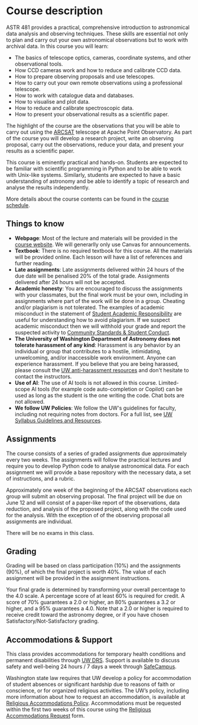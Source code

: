 # Course description

ASTR 481 provides a practical, comprehensive introduction to astronomical data analysis and observing techniques. These skills are essential not only to plan and carry out your own astronomical observations but to work with archival data. In this course you will learn:

- The basics of telescope optics, cameras, coordinate systems, and other observational tools.
- How CCD cameras work and how to reduce and calibrate CCD data.
- How to prepare observing proposals and use telescopes.
- How to carry out your own remote observations using a professional telescope.
- How to work with catalogue data and databases.
- How to visualise and plot data.
- How to reduce and calibrate spectroscopic data.
- How to present your observational results as a scientific paper.

The highlight of the course are the observations that you will be able to carry out using the [ARCSAT](https://www.apo.nmsu.edu/Telescopes/ARCSAT/) telescope at Apache Point Observatory. As part of the course you will develop a research project, write an observing proposal, carry out the observations, reduce your data, and present your results as a scientific paper.

This course is eminently practical and hands-on. Students are expected to be familiar with scientific programming in Python and to be able to work with Unix-like systems. Similarly, students are expected to have a basic understanding of astronomy and be able to identify a topic of research and analyse the results independently.

More details about the course contents can be found in the [course schedule](schedule).

## Things to know

- **Webpage**: Most of the lecture and materials will be provided in the [course website](https://uw-astro-480.github.io). We will generarlly only use Canvas for announcements.
- **Textbook**: There is no required textbook for this course. All the materials will be provided online. Each lesson will have a list of references and further reading.
- **Late assignments**: Late assignments delivered within 24 hours of the due date will be penalised 20% of the total grade. Assignments delivered after 24 hours will not be accepted.
- **Academic honesty**: You are encouraged to discuss the assignments with your classmates, but the final work must be your own, including in assignments where part of the work will be done in a group. Cheating and/or plagiarism is not tolerated. The examples of academic misconduct in the statement of [Student Academic Responsibility](http://depts.washington.edu/grading/pdf/AcademicResponsibility.pdf) are useful for understanding how to avoid plagiarism. If we suspect academic misconduct then we will withhold your grade and report the suspected activity to [Community Standards & Student Conduct](https://www.washington.edu/cssc/).
- **The University of Washington Department of Astronomy does not tolerate harassment of any kind**: Harassment is any behavior by an individual or group that contributes to a hostile, intimidating, unwelcoming, and/or inaccessible work environment. Anyone can experience harassment. If you believe that you are being harassed, please consult the [UW anti-harassment resources](https://www.washington.edu/safecampus/harassment-and-sexual-harassment/) and don't hesitate to contact the instructors.
- **Use of AI**: The use of AI tools is not allowed in this course. Limited-scope AI tools (for example code auto-completion or Copilot) can be used as long as the student is the one writing the code. Chat bots are not allowed.
- **We follow UW Policies**: We follow the UW's guidelines for faculty, including not requiring notes from doctors. For a full list, see [UW Syllabus Guidelines and Resources](https://registrar.washington.edu/staffandfaculty/syllabus-guidelines/#lang).

## Assignments

The course consists of a series of graded assignments due approximately every two weeks. The assignments will follow the practical lectures and require you to develop Python code to analyse astronomical data. For each assignment we will provide a base repository with the necessary data, a set of instructions, and a rubric.

Approximately one week of the beginning of the ARCSAT observations each group will submit an observing proposal. The final project will be due on June 12 and will consist of a paper-like report of the observations, data reduction, and analysis of the proposed project, along with the code used for the analysis. With the exception of of the observing proposal all assignments are individual.

There will be no exams in this class.

## Grading

Grading will be based on class participation (10%) and the assignments (90%), of which the final project is worth 40%. The value of each assignment will be provided in the assignment instructions.

Your final grade is determined by transforming your overall percentage to the 4.0 scale. A percentage score of at least 60% is required for credit. A score of 70% guarantees a 2.0 or higher, an 80% guarantees a 3.2 or higher, and a 95% guarantees a 4.0. Note that a 2.0 or higher is required to receive credit toward the astronomy degree, or if you have chosen Satisfactory/Not-Satisfactory grading.

## Accommodations & Support

This class provides accommodations for temporary health conditions and permanent disabilities through [UW DRS](http://depts.washington.edu/uwdrs/). Support is available to discuss safety and well-being 24 hours / 7 days a week through [SafeCampus](http://www.washington.edu/safecampus/).

Washington state law requires that UW develop a policy for accommodation of student absences or significant hardship due to reasons of faith or conscience, or for organized religious activities. The UW’s policy, including more information about how to request an accommodation, is available at [Religious Accommodations Policy](https://registrar.washington.edu/staffandfaculty/religious-accommodations-policy/). Accommodations must be requested within the first two weeks of this course using the [Religious Accommodations Request](https://registrar.washington.edu/students/religious-accommodations-request/) form.
